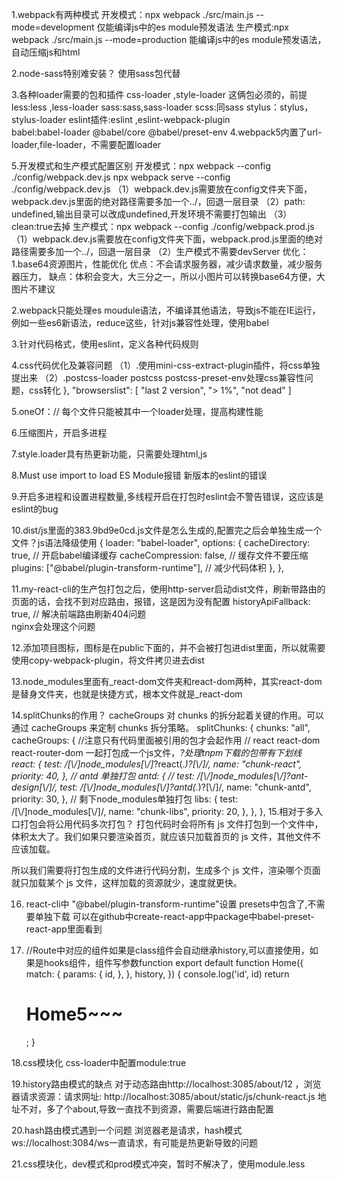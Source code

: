 1.webpack有两种模式
开发模式：npx webpack ./src/main.js --mode=development     仅能编译js中的es module预发语法
生产模式:npx webpack ./src/main.js --mode=production       能编译js中的es module预发语法，自动压缩js和html

2.node-sass特别难安装？
使用sass包代替

3.各种loader需要的包和插件
css-loader ,style-loader  这俩包必须的，前提
less:less ,less-loader
sass:sass,sass-loader
scss:同sass
stylus：stylus，stylus-loader
eslint插件:eslint  ,eslint-webpack-plugin  
babel:babel-loader @babel/core @babel/preset-env
4.webpack5内置了url-loader,file-loader，不需要配置loader

5.开发模式和生产模式配置区别
开发模式：npx webpack --config ./config/webpack.dev.js   npx webpack serve --config ./config/webpack.dev.js
   （1）webpack.dev.js需要放在config文件夹下面，webpack.dev.js里面的绝对路径需要多加一个../，回退一层目录
   （2）path: undefined,输出目录可以改成undefined,开发环境不需要打包输出
   （3）clean:true去掉
生产模式：npx webpack --config ./config/webpack.prod.js
   （1）webpack.dev.js需要放在config文件夹下面，webpack.prod.js里面的绝对路径需要多加一个../，回退一层目录
   （2）生产模式不需要devServer
优化：
1.base64资源图片，性能优化
  优点：不会请求服务器，减少请求数量，减少服务器压力，
  缺点：体积会变大，大三分之一，所以小图片可以转换base64方便，大图片不建议

2.webpack只能处理es moudule语法，不编译其他语法，导致js不能在IE运行，例如一些es6新语法，reduce这些，针对js兼容性处理，使用babel

3.针对代码格式，使用eslint，定义各种代码规则

4.css代码优化及兼容问题
（1）.使用mini-css-extract-plugin插件，将css单独提出来
（2）.postcss-loader postcss postcss-preset-env处理css兼容性问题，css转化    },
  "browserslist": [
    "last 2 version",
    "> 1%",
    "not dead"
  ]


5.oneOf：// 每个文件只能被其中一个loader处理，提高构建性能

6.压缩图片，开启多进程

7.style.loader具有热更新功能，只需要处理html,js

8.Must use import to load ES Module报错
新版本的eslint的错误

9.开启多进程和设置进程数量,多线程开启在打包时eslint会不警告错误，这应该是eslint的bug

10.dist/js里面的383.9bd9e0cd.js文件是怎么生成的,配置完之后会单独生成一个文件？js语法降级使用
  {
    loader: "babel-loader",
    options: {
               cacheDirectory: true, // 开启babel编译缓存
               cacheCompression: false, // 缓存文件不要压缩
               plugins: ["@babel/plugin-transform-runtime"], // 减少代码体积
           },
  },      


11.my-react-cli的生产包打包之后，使用http-server启动dist文件，刷新带路由的页面的话，会找不到对应路由，报错，这是因为没有配置           historyApiFallback: true, // 解决前端路由刷新404问题  
nginx会处理这个问题

12.添加项目图标，图标是在public下面的，并不会被打包进dist里面，所以就需要使用copy-webpack-plugin，将文件拷贝进去dist

13.node_modules里面有_react-dom文件夹和react-dom两种，其实react-dom是替身文件夹，也就是快捷方式，根本文件就是_react-dom

14.splitChunks的作用？
 cacheGroups 对 chunks 的拆分起着关键的作用。可以通过 cacheGroups 来定制 chunks 拆分策略。
splitChunks: {
      chunks: "all",
      cacheGroups: {  //注意只有代码里面被引用的包才会起作用
        // react react-dom react-router-dom 一起打包成一个js文件，_?处理tnpm下载的包带有下划线
        react: {
          test: /[\\/]node_modules[\\/]_?react(.*)?[\\/]/,
          name: "chunk-react",
          priority: 40,
        },
        // antd 单独打包
        antd: {
          // test: /[\\/]node_modules[\\/]_?ant-design[\\/]/,
          test: /[\\/]node_modules[\\/]_?antd(.*)?[\\/]/,
          name: "chunk-antd",
          priority: 30,
        },
        // 剩下node_modules单独打包
        libs: {
          test: /[\\/]node_modules[\\/]/,
          name: "chunk-libs",
          priority: 20,
        },
      },
    },
15.相对于多入口打包会将公用代码多次打包？
打包代码时会将所有 js 文件打包到一个文件中，体积太大了。我们如果只要渲染首页，就应该只加载首页的 js 文件，其他文件不应该加载。

所以我们需要将打包生成的文件进行代码分割，生成多个 js 文件，渲染哪个页面就只加载某个 js 文件，这样加载的资源就少，速度就更快。

16. react-cli中 "@babel/plugin-transform-runtime"设置 presets中包含了,不需要单独下载
可以在github中create-react-app中package中babel-preset-react-app里面看到

17.   //Route中对应的组件如果是class组件会自动继承history,可以直接使用，如果是hooks组件，组件写参数function export default function Home({
  match: {
    params: {
      id,
    },
  },
  history,
}) {
  console.log('id', id)
  return <h1 className="home-title">Home5~~~</h1>;
}


18.css模块化
css-loader中配置module:true

19.history路由模式的缺点
对于动态路由http://localhost:3085/about/12  ，浏览器请求资源：请求网址: http://localhost:3085/about/static/js/chunk-react.js
地址不对，多了个about,导致一直找不到资源，需要后端进行路由配置

20.hash路由模式遇到一个问题
浏览器老是请求，hash模式ws://localhost:3084/ws一直请求，有可能是热更新导致的问题

21.css模块化，dev模式和prod模式冲突，暂时不解决了，使用module.less
